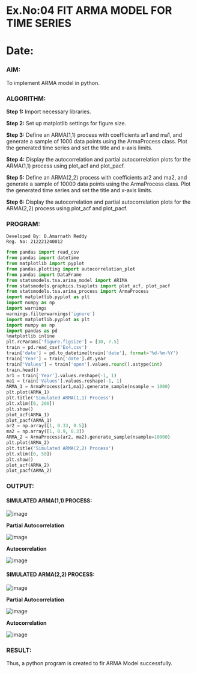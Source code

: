 # Ex.No:04   FIT ARMA MODEL FOR TIME SERIES
# Date: 

### AIM:
To implement ARMA model in python.

### ALGORITHM:

**Step 1:** Import necessary libraries.

**Step 2:** Set up matplotlib settings for figure size.

**Step 3:** Define an ARMA(1,1) process with coefficients ar1 and ma1, and generate a sample of 1000 data points using the ArmaProcess class. Plot the generated time series and set the title and x-axis limits.

**Step 4:** Display the autocorrelation and partial autocorrelation plots for the ARMA(1,1) process using plot_acf and plot_pacf.

**Step 5:** Define an ARMA(2,2) process with coefficients ar2 and ma2, and generate a sample of 10000 data points using the ArmaProcess class. Plot the generated time series and set the title and x-axis limits.

**Step 6:** Display the autocorrelation and partial autocorrelation plots for the ARMA(2,2) process using plot_acf and plot_pacf.

### PROGRAM:
```
Developed By: D.Amarnath Reddy
Reg. No: 212221240012
```
```python
from pandas import read_csv
from pandas import datetime
from matplotlib import pyplot
from pandas.plotting import autocorrelation_plot
from pandas import DataFrame
from statsmodels.tsa.arima_model import ARIMA
from statsmodels.graphics.tsaplots import plot_acf, plot_pacf
from statsmodels.tsa.arima_process import ArmaProcess
import matplotlib.pyplot as plt
import numpy as np
import warnings
warnings.filterwarnings('ignore')
import matplotlib.pyplot as plt
import numpy as np
import pandas as pd
%matplotlib inline
plt.rcParams['figure.figsize'] = [10, 7.5]
train = pd.read_csv('Ex4.csv')
train['date'] = pd.to_datetime(train['date'], format='%d-%m-%Y')
train['Year'] = train['date'].dt.year
train['Values'] = train['open'].values.round().astype(int)
train.head()
ar1 = train['Year'].values.reshape(-1, 1)
ma1 = train['Values'].values.reshape(-1, 1)
ARMA_1 = ArmaProcess(ar1,ma1).generate_sample(nsample = 1000)
plt.plot(ARMA_1)
plt.title('Simulated ARMA(1,1) Process')
plt.xlim([0, 200])
plt.show()
plot_acf(ARMA_1)
plot_pacf(ARMA_1)
ar2 = np.array([1, 0.33, 0.5])
ma2 = np.array([1, 0.9, 0.3])
ARMA_2 = ArmaProcess(ar2, ma2).generate_sample(nsample=10000)
plt.plot(ARMA_2)
plt.title('Simulated ARMA(2,2) Process')
plt.xlim([0, 50])
plt.show()
plot_acf(ARMA_2)
plot_pacf(ARMA_2)
```

### OUTPUT:
#### SIMULATED ARMA(1,1) PROCESS:

![image](https://github.com/Pavan-Gv/TSA_EXP4/assets/94827772/761e9e19-baa6-4658-a3ca-fccfe87fb97d)


**Partial Autocorrelation**

![image](https://github.com/Pavan-Gv/TSA_EXP4/assets/94827772/00759ffb-8500-4d29-9479-8dc1a0b37394)


**Autocorrelation**

![image](https://github.com/Pavan-Gv/TSA_EXP4/assets/94827772/b19e9bdb-206e-4e09-95f8-676205db613a)


#### SIMULATED ARMA(2,2) PROCESS:

![image](https://github.com/Pavan-Gv/TSA_EXP4/assets/94827772/446abf5f-6e59-4e82-820a-efdab936b8b5)


**Partial Autocorrelation**

![image](https://github.com/Pavan-Gv/TSA_EXP4/assets/94827772/0cdc608b-c714-49bb-9038-1c067e4cb6f8)


**Autocorrelation**

![image](https://github.com/Pavan-Gv/TSA_EXP4/assets/94827772/3941ad62-c870-4fcc-8815-bcd09786a3c0)


### RESULT:
Thus, a python program is created to fir ARMA Model successfully.
